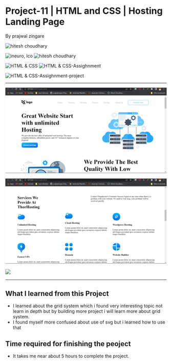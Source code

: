 # Project-11 | HTML and CSS | Hosting Landing Page

By prajwal zingare

 ![hitesh choudhary](https://img.shields.io/badge/Prajwal--Zingare-JS--Devloper-green)

![ineuro, lco](https://img.shields.io/badge/iNeuron-LCO-green)
![hitesh choudhary](https://img.shields.io/badge/Hitesh--Choudhary-JS--bootcamp-red)

![HTML & CSS](https://img.shields.io/badge/HTML-CSS-orange)
![HTML & CSS-Assighnment](https://img.shields.io/badge/HTML--CSS-Assighnment-orange)


![HTML & CSS-Assighnment-project](https://img.shields.io/badge/HTML--CSS-Project--11-orange)



---

![myproject](./COCO/s1.png)

![myproject](./COCO/Screenshot%202022-07-29%20153052.png)


[ <img src= "https://img.shields.io/badge/Go LiVE-1DA1F?style=for-the-badge&logo=&logoColor=white" />](https://project11-ineuron-hc.netlify.app/) 

---
## What I learned from this Project
  - I learned about the grid system which i found very interesting topic not learn in depth but by building more project i will learn more about grid system.
  - I found myself more confused about use of svg but i learned how to use that
  
  ## Time required for finishing the peoject
  - It takes me near about 5 hours to complete the project.
